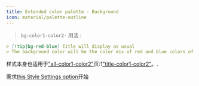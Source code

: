 ```yaml
---
title: Extended color palette - Background
icon: material/palette-outline
---
```

> `bg-color1-color2-`
用法 :
```md
> [!tip|bg-red-blue] Title will display as usual
> The background color will be the color mix of red and blue colors of this theme
```

样式本身也适用于["all-color1-color2"](。/combined-styling/page-10.md)页:1["title-color1-color2"](。/title-styling/page-10.md)。.

需求[this Style Settings option](。/。/Style-Settings/Editor/Accent-Colors/index.md#enabled-extended-color-palette)开始